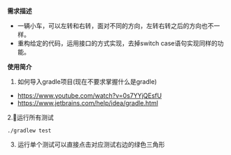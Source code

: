 **需求描述**
* 一辆小车，可以左转和右转，面对不同的方向，左转右转之后的方向也不一样。
* 重构给定的代码，运用接口的方式实现，去掉switch case语句实现同样的功能。

**使用简介**  
1. 如何导入gradle项目(现在不要求掌握什么是gradle)
- https://www.youtube.com/watch?v=0s7YYjQEsfU
- https://www.jetbrains.com/help/idea/gradle.html

2.运行所有测试  
```
./gradlew test
```
3. 运行单个测试可以直接点击对应测试右边的绿色三角形
